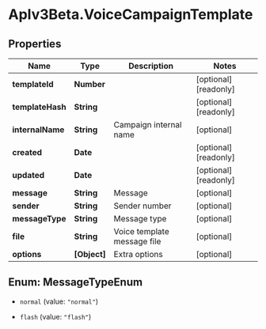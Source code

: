 # ApIv3Beta.VoiceCampaignTemplate

## Properties

Name | Type | Description | Notes
------------ | ------------- | ------------- | -------------
**templateId** | **Number** |  | [optional] [readonly] 
**templateHash** | **String** |  | [optional] [readonly] 
**internalName** | **String** | Campaign internal name | [optional] 
**created** | **Date** |  | [optional] [readonly] 
**updated** | **Date** |  | [optional] [readonly] 
**message** | **String** | Message | [optional] 
**sender** | **String** | Sender number | [optional] 
**messageType** | **String** | Message type | [optional] 
**file** | **String** | Voice template message file | [optional] 
**options** | **[Object]** | Extra options | [optional] 



## Enum: MessageTypeEnum


* `normal` (value: `"normal"`)

* `flash` (value: `"flash"`)




